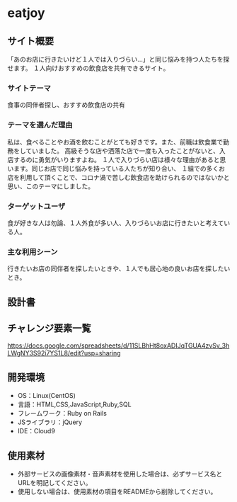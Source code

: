 # eatjoy

## サイト概要
「あのお店に行きたいけど１人では入りづらい…」と同じ悩みを持つ人たちを探せます。
１人向けおすすめの飲食店を共有できるサイト。

### サイトテーマ
食事の同伴者探し、おすすめ飲食店の共有

### テーマを選んだ理由
私は、食べることやお酒を飲むことがとても好きです。また、前職は飲食業で勤務をしていました。
高級そうな店や洒落た店で一度も入ったことがないと、入店するのに勇気がいりますよね。
１人で入りづらい店は様々な理由があると思います。同じお店で同じ悩みを持っている人たちが知り合い、
１組での多くお店を利用して頂くことで、コロナ渦で苦しむ飲食店を助けられるのではないかと思い、このテーマにしました。

### ターゲットユーザ
食が好きな人は勿論、１人外食が多い人、入りづらいお店に行きたいと考えている人。

### 主な利用シーン
行きたいお店の同伴者を探したいときや、１人でも居心地の良いお店を探したいとき。

## 設計書


## チャレンジ要素一覧
https://docs.google.com/spreadsheets/d/11SLBhHt8oxADIJqTGUA4zvSv_3hLWgNY3S92i7YS1L8/edit?usp=sharing

## 開発環境
- OS：Linux(CentOS)
- 言語：HTML,CSS,JavaScript,Ruby,SQL
- フレームワーク：Ruby on Rails
- JSライブラリ：jQuery
- IDE：Cloud9

## 使用素材
- 外部サービスの画像素材・音声素材を使用した場合は、必ずサービス名とURLを明記してください。
- 使用しない場合は、使用素材の項目をREADMEから削除してください。